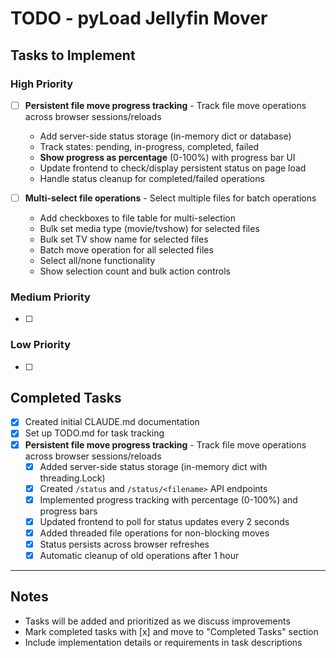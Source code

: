# TODO - pyLoad Jellyfin Mover

## Tasks to Implement

### High Priority
- [ ] **Persistent file move progress tracking** - Track file move operations across browser sessions/reloads
  - Add server-side status storage (in-memory dict or database)
  - Track states: pending, in-progress, completed, failed
  - **Show progress as percentage** (0-100%) with progress bar UI
  - Update frontend to check/display persistent status on page load
  - Handle status cleanup for completed/failed operations

- [ ] **Multi-select file operations** - Select multiple files for batch operations
  - Add checkboxes to file table for multi-selection
  - Bulk set media type (movie/tvshow) for selected files
  - Bulk set TV show name for selected files
  - Batch move operation for all selected files
  - Select all/none functionality
  - Show selection count and bulk action controls 

### Medium Priority
- [ ] 

### Low Priority
- [ ] 

## Completed Tasks
- [x] Created initial CLAUDE.md documentation
- [x] Set up TODO.md for task tracking
- [x] **Persistent file move progress tracking** - Track file move operations across browser sessions/reloads
  - [x] Added server-side status storage (in-memory dict with threading.Lock)
  - [x] Created `/status` and `/status/<filename>` API endpoints
  - [x] Implemented progress tracking with percentage (0-100%) and progress bars
  - [x] Updated frontend to poll for status updates every 2 seconds
  - [x] Added threaded file operations for non-blocking moves
  - [x] Status persists across browser refreshes
  - [x] Automatic cleanup of old operations after 1 hour

---

## Notes
- Tasks will be added and prioritized as we discuss improvements
- Mark completed tasks with [x] and move to "Completed Tasks" section
- Include implementation details or requirements in task descriptions